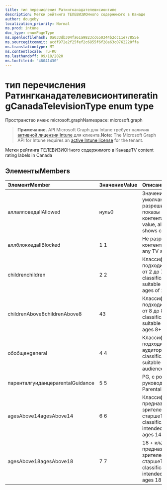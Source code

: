 ```yaml
---
title: тип перечисления Ратингканадателевисионтипе
description: Метки рейтинга ТЕЛЕВИЗИОНного содержимого в Канаде
author: dougeby
localization_priority: Normal
ms.prod: intune
doc_type: enumPageType
ms.openlocfilehash: 0a033db304fa61a9823cc650344b2cc11e77855e
ms.sourcegitcommit: acdf972e2f25fef2c6855f6f28a63c0762228ffa
ms.translationtype: MT
ms.contentlocale: ru-RU
ms.lasthandoff: 09/18/2020
ms.locfileid: "48041430"
---
```

# <a name="ratingcanadatelevisiontype-enum-type"></a><span data-ttu-id="bcf33-103">тип перечисления Ратингканадателевисионтипе</span><span class="sxs-lookup"><span data-stu-id="bcf33-103">ratingCanadaTelevisionType enum type</span></span>

<span data-ttu-id="bcf33-104">Пространство имен: microsoft.graph</span><span class="sxs-lookup"><span data-stu-id="bcf33-104">Namespace: microsoft.graph</span></span>

> <span data-ttu-id="bcf33-105">**Примечание.** API Microsoft Graph для Intune требует наличия [активной лицензии Intune](https://go.microsoft.com/fwlink/?linkid=839381) для клиента.</span><span class="sxs-lookup"><span data-stu-id="bcf33-105">**Note:** The Microsoft Graph API for Intune requires an [active Intune license](https://go.microsoft.com/fwlink/?linkid=839381) for the tenant.</span></span>

<span data-ttu-id="bcf33-106">Метки рейтинга ТЕЛЕВИЗИОНного содержимого в Канаде</span><span class="sxs-lookup"><span data-stu-id="bcf33-106">TV content rating labels in Canada</span></span>

## <a name="members"></a><span data-ttu-id="bcf33-107">Элементы</span><span class="sxs-lookup"><span data-stu-id="bcf33-107">Members</span></span>
|<span data-ttu-id="bcf33-108">Элемент</span><span class="sxs-lookup"><span data-stu-id="bcf33-108">Member</span></span>|<span data-ttu-id="bcf33-109">Значение</span><span class="sxs-lookup"><span data-stu-id="bcf33-109">Value</span></span>|<span data-ttu-id="bcf33-110">Описание</span><span class="sxs-lookup"><span data-stu-id="bcf33-110">Description</span></span>|
|:---|:---|:---|
|<span data-ttu-id="bcf33-111">аллалловед</span><span class="sxs-lookup"><span data-stu-id="bcf33-111">allAllowed</span></span>|<span data-ttu-id="bcf33-112">нуль</span><span class="sxs-lookup"><span data-stu-id="bcf33-112">0</span></span>|<span data-ttu-id="bcf33-113">Значение по умолчанию, разрешить все показы контента</span><span class="sxs-lookup"><span data-stu-id="bcf33-113">Default value, allow all TV shows content</span></span>|
|<span data-ttu-id="bcf33-114">аллблоккед</span><span class="sxs-lookup"><span data-stu-id="bcf33-114">allBlocked</span></span>|<span data-ttu-id="bcf33-115">1 </span><span class="sxs-lookup"><span data-stu-id="bcf33-115">1</span></span>|<span data-ttu-id="bcf33-116">Не разрешать показ контента</span><span class="sxs-lookup"><span data-stu-id="bcf33-116">Do not allow any TV shows content</span></span>|
|<span data-ttu-id="bcf33-117">children</span><span class="sxs-lookup"><span data-stu-id="bcf33-117">children</span></span>|<span data-ttu-id="bcf33-118">2 </span><span class="sxs-lookup"><span data-stu-id="bcf33-118">2</span></span>|<span data-ttu-id="bcf33-119">Классификация C подходит для детей от 2 до 7 лет</span><span class="sxs-lookup"><span data-stu-id="bcf33-119">The C classification is suitable for children ages of 2 to 7 years</span></span>|
|<span data-ttu-id="bcf33-120">childrenAbove8</span><span class="sxs-lookup"><span data-stu-id="bcf33-120">childrenAbove8</span></span>|<span data-ttu-id="bcf33-121">4</span><span class="sxs-lookup"><span data-stu-id="bcf33-121">3</span></span>|<span data-ttu-id="bcf33-122">Классификация C8 подходит для детей от 8 до 8 лет</span><span class="sxs-lookup"><span data-stu-id="bcf33-122">The C8 classification is suitable for children ages 8+</span></span>|
|<span data-ttu-id="bcf33-123">обобщен</span><span class="sxs-lookup"><span data-stu-id="bcf33-123">general</span></span>|<span data-ttu-id="bcf33-124">4 </span><span class="sxs-lookup"><span data-stu-id="bcf33-124">4</span></span>|<span data-ttu-id="bcf33-125">Классификация "G" подходит для общей аудитории</span><span class="sxs-lookup"><span data-stu-id="bcf33-125">The G classification is suitable for general audience</span></span>|
|<span data-ttu-id="bcf33-126">паренталгуиданце</span><span class="sxs-lookup"><span data-stu-id="bcf33-126">parentalGuidance</span></span>|<span data-ttu-id="bcf33-127">5 </span><span class="sxs-lookup"><span data-stu-id="bcf33-127">5</span></span>|<span data-ttu-id="bcf33-128">PG, с родительским руководством</span><span class="sxs-lookup"><span data-stu-id="bcf33-128">PG, Parental Guidance</span></span>|
|<span data-ttu-id="bcf33-129">agesAbove14</span><span class="sxs-lookup"><span data-stu-id="bcf33-129">agesAbove14</span></span>|<span data-ttu-id="bcf33-130">6 </span><span class="sxs-lookup"><span data-stu-id="bcf33-130">6</span></span>|<span data-ttu-id="bcf33-131">Классификация 14 + предназначена для зрителей от 14 лет и старше</span><span class="sxs-lookup"><span data-stu-id="bcf33-131">The 14+ classification is intended for viewers ages 14 and older</span></span>|
|<span data-ttu-id="bcf33-132">agesAbove18</span><span class="sxs-lookup"><span data-stu-id="bcf33-132">agesAbove18</span></span>|<span data-ttu-id="bcf33-133">7 </span><span class="sxs-lookup"><span data-stu-id="bcf33-133">7</span></span>|<span data-ttu-id="bcf33-134">18 + классификация предназначена для зрителей от 18 лет и старше</span><span class="sxs-lookup"><span data-stu-id="bcf33-134">The 18+ classification is intended for viewers ages 18 and older</span></span>|









